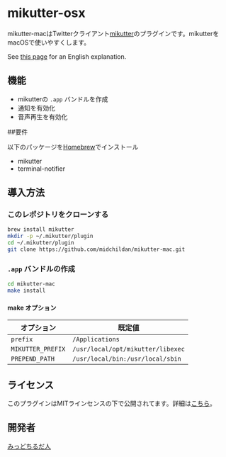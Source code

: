 # mikutter-osx

mikutter-macはTwitterクライアント[mikutter](http://mikutter.hachune.net)のプラグインです。mikutterをmacOSで使いやすくします。

See [this page](../master/README.md) for an English explanation.

## 機能

* mikutterの `.app` バンドルを作成
* 通知を有効化
* 音声再生を有効化

##要件

以下のパッケージを[Homebrew](https://brew.sh)でインストール

- mikutter
- terminal-notifier

## 導入方法

### このレポジトリをクローンする

```sh
brew install mikutter
mkdir -p ~/.mikutter/plugin
cd ~/.mikutter/plugin
git clone https://github.com/midchildan/mikutter-mac.git
```

### `.app` バンドルの作成

```sh
cd mikutter-mac
make install
```

#### make オプション

|オプション       |既定値                           |
|-----------------|---------------------------------|
|`prefix`         |`/Applications`                  |
|`MIKUTTER_PREFIX`|`/usr/local/opt/mikutter/libexec`|
|`PREPEND_PATH`   |`/usr/local/bin:/usr/local/sbin` |

## ライセンス

このプラグインはMITラインセンスの下で公開されてます。詳細は[こちら](../master/LICENSE)。

## 開発者

[みっどちるだ人](http://midchildan.org)
